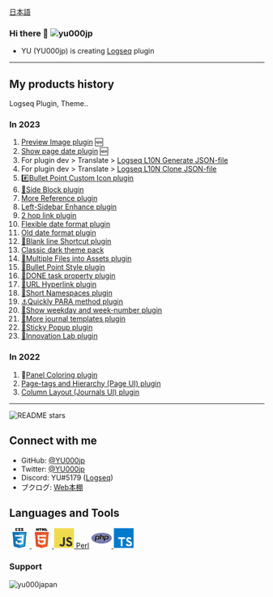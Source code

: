 [日本語](README.ja.md)

### Hi there 👋 <img src="https://komarev.com/ghpvc/?username=yu000jp&label=Profile%20views&color=0e75b6&style=flat" alt="yu000jp" />

- YU (YU000jp) is creating [Logseq](https://github.com/logseq) plugin

---

## My products history

Logseq Plugin, Theme..

<!-- ### Development stage 🚧🦺 -->

### In 2023

1. [Preview Image plugin](https://github.com/YU000jp/logseq-plugin-preview-image) 🆕
1. [Show page date plugin](https://github.com/YU000jp/logseq-plugin-show-page-date) 🆕
1. For plugin dev > Translate > [Logseq L10N Generate JSON-file](https://github.com/YU000jp/logseq-l10n-generate-json)
1. For plugin dev > Translate > [Logseq L10N Clone JSON-file](https://github.com/YU000jp/logseq-l10n-clone-json)
1. [#️⃣Bullet Point Custom Icon plugin](https://github.com/YU000jp/logseq-plugin-bullet-point-custom-icon)
1. [🥦Side Block plugin](https://github.com/YU000jp/logseq-plugin-side-block)
1. [More Reference plugin](https://github.com/YU000jp/logseq-plugin-reference-guide)
1. [Left-Sidebar Enhance plugin](https://github.com/YU000jp/logseq-plugin-left-sidebar-enhance)
1. [2 hop link plugin](https://github.com/YU000jp/logseq-plugin-two-hop-link)
1. [Flexible date format plugin](https://github.com/YU000jp/logseq-plugin-flex-date-format)
1. [Old date format plugin](https://github.com/YU000jp/logseq-plugin-legacy-date-format)
1. [🦢Blank line Shortcut plugin](https://github.com/YU000jp/logseq-plugin-blank-line)
1. [Classic dark theme pack](https://github.com/YU000jp/logseq-theme-classic-dark-theme-pack)
1. [📂Multiple Files into Assets plugin](https://github.com/YU000jp/logseq-plugin-multiple-assets)
1. [🔷Bullet Point Style plugin](https://github.com/YU000jp/logseq-plugin-bullet-point-style)
1. [💪DONE task property plugin](https://github.com/YU000jp/logseq-plugin-confirmation-done-task)
1. [🔗URL Hyperlink plugin](https://github.com/YU000jp/logseq-plugin-confirmation-hyperlink)
1. [🍰Short Namespaces plugin](https://github.com/YU000jp/logseq-plugin-short-namespaces)
1. [⚓Quickly PARA method plugin](https://github.com/YU000jp/logseq-plugin-quickly-para-method)
1. [📆Show weekday and week-number plugin](https://github.com/YU000jp/logseq-plugin-show-weekday-and-week-number)
1. [🛌More journal templates plugin](https://github.com/YU000jp/logseq-plugin-weekdays-and-weekends)
1. [📍Sticky Popup plugin](https://github.com/YU000jp/logseq-plugin-sticky-popup)
1. [🌱Innovation Lab plugin](https://github.com/YU000jp/logseq-plugin-some-menu-extender)

### In 2022

1. 🎨[Panel Coloring plugin](https://github.com/YU000jp/logseq-plugin-panel-coloring)
1. [Page-tags and Hierarchy (Page UI) plugin](https://github.com/YU000jp/logseq-page-tags-and-hierarchy)
1. [Column Layout (Journals UI) plugin](https://github.com/YU000jp/Logseq-column-Layout)

---

![README stars](https://github-readme-stats.vercel.app/api?username=YU000jp&theme=graywhite)

## Connect with me
* GitHub: [@YU000jp](https://github.com/YU000jp)
* Twitter: [@YU000jp](https://twitter.com/YU000jp)
* Discord: YU#5179 ([Logseq](https://discord.gg/logseq))
* ブクログ: [Web本棚](https://booklog.jp/users/p510hv)

## Languages and Tools
<p align="left"> <a href="https://www.w3schools.com/css/" target="_blank" rel="noreferrer" title="CSS3"><img src="https://raw.githubusercontent.com/devicons/devicon/master/icons/css3/css3-original-wordmark.svg" alt="css3" width="40" height="40"/> </a> <a href="https://www.w3.org/html/" target="_blank" rel="noreferrer" title="HTML5"> <img src="https://raw.githubusercontent.com/devicons/devicon/master/icons/html5/html5-original-wordmark.svg" alt="html5" width="40" height="40"/> </a> <a href="https://developer.mozilla.org/en-US/docs/Web/JavaScript" target="_blank" rel="noreferrer" title="JavaScript"> <img src="https://raw.githubusercontent.com/devicons/devicon/master/icons/javascript/javascript-original.svg" alt="javascript" width="40" height="40"/> </a> <a href="https://www.perl.org/" target="_blank" rel="noreferrer" title="Perl"> Perl</a> <a href="https://www.php.net" target="_blank" rel="noreferrer" title="PHP"> <img src="https://raw.githubusercontent.com/devicons/devicon/master/icons/php/php-original.svg" alt="php" width="40" height="40"/> </a> <a href="https://www.typescriptlang.org/" target="_blank" rel="noreferrer" title="TypeScript"> <img src="https://raw.githubusercontent.com/devicons/devicon/master/icons/typescript/typescript-original.svg" alt="typescript" width="40" height="40"/> </a> </p>

### Support
<p><a href="https://www.buymeacoffee.com/yu000japan" title="Buy me a coffee"> <img align="left" src="https://cdn.buymeacoffee.com/buttons/v2/default-yellow.png" height="50" width="210" alt="yu000japan" /></a></p><br><br>
